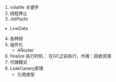 1. volatile 关键字
2. 线程停止
3.  JetPackt  
   - LiveData
4. 各种锁
5. 组件化 
   - ARouter
6. finalize 执行时机： 在GC之前执行，作用：回收资源
7. 代理模式
8. LeakCanary原理
   - 引用类型
